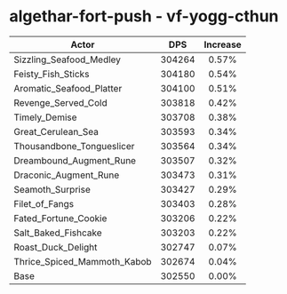 # algethar-fort-push - vf-yogg-cthun
| Actor | DPS | Increase |
|---|:---:|:---:|
|Sizzling_Seafood_Medley|304264|0.57%|
|Feisty_Fish_Sticks|304180|0.54%|
|Aromatic_Seafood_Platter|304100|0.51%|
|Revenge_Served_Cold|303818|0.42%|
|Timely_Demise|303708|0.38%|
|Great_Cerulean_Sea|303593|0.34%|
|Thousandbone_Tongueslicer|303564|0.34%|
|Dreambound_Augment_Rune|303507|0.32%|
|Draconic_Augment_Rune|303473|0.31%|
|Seamoth_Surprise|303427|0.29%|
|Filet_of_Fangs|303403|0.28%|
|Fated_Fortune_Cookie|303206|0.22%|
|Salt_Baked_Fishcake|303203|0.22%|
|Roast_Duck_Delight|302747|0.07%|
|Thrice_Spiced_Mammoth_Kabob|302674|0.04%|
|Base|302550|0.00%|
